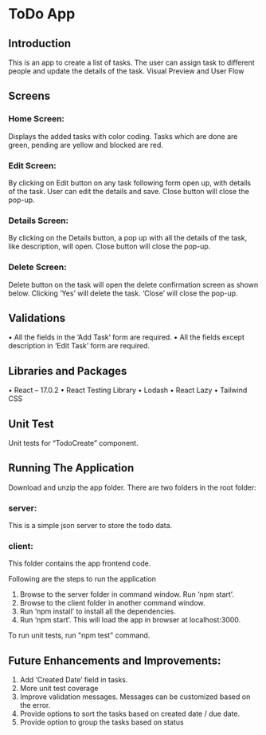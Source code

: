# ToDo App

## Introduction
This is an app to create a list of tasks. The user can assign task to different people and update the details of the task.
Visual Preview and User Flow

## Screens
### Home Screen:
Displays the added tasks with color coding. Tasks which are done are green, pending are yellow and blocked are red.
 

### Edit Screen:
By clicking on Edit button on any task following form open up, with details of the task. User can edit the details and save. Close button will close the pop-up.
 
### Details Screen:
By clicking on the Details button, a pop up with all the details of the task, like description, will open.
Close button will close the pop-up.
 

### Delete Screen:
Delete button on the task will open the delete confirmation screen as shown  below. Clicking ‘Yes’ will delete the task. ‘Close’ will close the pop-up.
 



## Validations
•	All the fields in the ‘Add Task’ form are required.
•	All the fields except description in ‘Edit Task’ form are required.

## Libraries and Packages
•	React – 17.0.2
•	React Testing Library
•	Lodash 
•	React Lazy
•	Tailwind CSS

## Unit Test
Unit tests for “TodoCreate” component.

## Running The Application

Download and unzip the app folder. There are two folders in the root folder:

### server: 
This is a simple json server to store the todo data.

### client: 
This folder contains the app frontend code.

Following are the steps to run the application
  1.	Browse to the server folder in command window. Run ‘npm start’.
  2.	Browse to the client folder in another command window. 
  3.	Run ‘npm install’ to install all the dependencies.
  4.	Run ‘npm start’. This will load the app in browser at localhost:3000.

To run unit tests, run "npm test" command.
  
## Future Enhancements and Improvements:
  1.	Add ‘Created Date’ field in tasks.
  2.	More unit test coverage
  3.	Improve validation messages. Messages can be customized based on the error.
  4.	Provide options to sort the tasks based on created date / due date.
  5.	Provide option to group the tasks based on status
